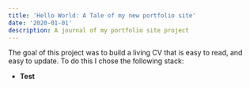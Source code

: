 ```yaml
---
title: 'Hello World: A Tale of my new portfolio site'
date: '2020-01-01'
description: A journal of my portfolio site project
---
```


The goal of this project was to build a living CV that is easy to read, and easy to update. To do this I chose the following stack:

- **Test**
